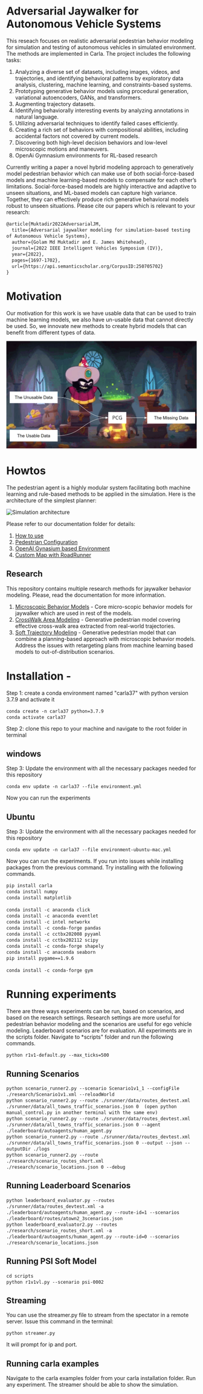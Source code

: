 # Adversarial Jaywalker for Autonomous Vehicle Systems

This reseach focuses on realistic adversarial pedestrian behavior modeling for simulation and testing of autonomous vehicles in simulated environment. The methods are implemented in Carla. The project includes the following tasks:

1. Analyzing a diverse set of datasets, including images, videos, and trajectories, and identifying behavioral patterns by exploratory data analysis, clustering, machine learning, and constraints-based systems. 
2. Prototyping generative behavior models using procedural generation, variational autoencoders, GANs, and transformers.
3. Augmenting trajectory datasets.
4. Identifying behaviorally interesting events by analyzing annotations in natural language. 
5. Utilizing adversarial techniques to identify failed cases efficiently.
6. Creating a rich set of behaviors with compositional abilities, including accidental factors not covered by current models.
7. Discovering both high-level decision behaviors and low-level microscopic motions and maneuvers.
8. OpenAi Gymnasium environments for RL-based research

Currently writing a paper a novel hybrid modeling approach to generatively model pedestrian behavior which can make use of both social-force-based models and machine learning-based models to compensate for each other’s limitations. Social-force-based models are highly interactive and adaptive to unseen situations, and ML-based models can capture high variance. Together, they can effectively produce rich generative behavioral models robust to unseen situations. Please cite our papers which is relevant to your research:

```
@article{Muktadir2022AdversarialJM,
  title={Adversarial jaywalker modeling for simulation-based testing of Autonomous Vehicle Systems},
  author={Golam Md Muktadir and E. James Whitehead},
  journal={2022 IEEE Intelligent Vehicles Symposium (IV)},
  year={2022},
  pages={1697-1702},
  url={https://api.semanticscholar.org/CorpusID:250705702}
}
```

# Motivation
Our motivation for this work is we have usable data that can be used to train machine learning models, we also have un-usable data that cannot directly be used. So, we innovate new methods to create hybrid models that can benefit from different types of data.

![PCG](./docs/images/pcg.PNG)

# Howtos
The pedestrian agent is a highly modular system facilitating both machine learning and rule-based methods to be applied in the simulation. Here is the architecture of the simplest planner:


![Simulation architecture](./docs/images/single-oncoming-vehicle-planner.JPG)

Please refer to our documentation folder for details:

1. [How to use](./docs/How-to-use.md)
2. [Pedestrian Configuration](./docs/pedestrian-configuration.md)
3. [OpenAI Gynasium based Environment](./docs/gym-env.md)
4. [Custom Map with RoadRunner](./docs/create-map.md)

## Research 
This repository contains multiple research methods for jaywalker behavior modeling. Please, read the documentation for more information.
1. [Microscopic Behavior Models](./docs/microscopic-behavior-models.md) - Core micro-scopic behavior models for jaywalker which are used in rest of the models.
2. [CrossWalk Area Modeling](./docs/cross-walk-area-model.md) - Generative pedestrian model covering effective cross-walk area extracted from real-world trajectories.
2. [Soft Trajectory Modeling](./docs/soft-model.md) - Generative pedestrian model that can combine a planning-based approach with microscopic behavior models. Address the issues with retargeting plans from machine learning based models to out-of-distribution scenarios.

# Installation -


Step 1: create a conda environment named "carla37" with python version 3.7.9 and activate it
```
conda create -n carla37 python=3.7.9
conda activate carla37
```

Step 2: clone this repo to your machine and navigate to the root folder in terminal


## windows
Step 3: Update the environment with all the necessary packages needed for this repository
```
conda env update -n carla37 --file environment.yml
```
Now you can run the experiments

## Ubuntu
Step 3: Update the environment with all the necessary packages needed for this repository
```
conda env update -n carla37 --file environment-ubuntu-mac.yml
```
Now you can run the experiments. If you run into issues while installing packages from the previous command. Try installing with the following commands.

```
pip install carla
conda install numpy
conda install matplotlib

conda install -c anaconda click
conda install -c anaconda eventlet
conda install -c intel networkx
conda install -c conda-forge pandas
conda install -c cctbx202008 pyyaml
conda install -c cctbx202112 scipy
conda install -c conda-forge shapely
conda install -c anaconda seaborn
pip install pygame==1.9.6

conda install -c conda-forge gym
```



# Running experiments

There are three ways experiments can be run, based on scenarios, and based on the research settings. Research settings are more useful for pedestrian behavior modeling and the scenarios are useful for ego vehicle modeling. Leaderboard scenarios are for evaluation. All experiments are in the scripts folder. Navigate to *scripts" folder and run the following commands.

```
python r1v1-default.py --max_ticks=500
```

## Running Scenarios

    python scenario_runner2.py --scenario Scenario1v1_1 --configFile ./research/Scenario1v1.xml --reloadWorld
    python scenario_runner2.py --route ./srunner/data/routes_devtest.xml ./srunner/data/all_towns_traffic_scenarios.json 0  (open python manual_control.py in another terminal with the same env)
    python scenario_runner2.py --route ./srunner/data/routes_devtest.xml ./srunner/data/all_towns_traffic_scenarios.json 0 --agent ./leaderboard/autoagents/human_agent.py 
    python scenario_runner2.py --route ./srunner/data/routes_devtest.xml ./srunner/data/all_towns_traffic_scenarios.json 0 --output --json --outputDir ./logs
    python scenario_runner2.py --route ./research/scenario_routes_short.xml ./research/scenario_locations.json 0 --debug

## Running Leaderboard Scenarios
    python leaderboard_evaluator.py --routes ./srunner/data/routes_devtest.xml -a ./leaderboard/autoagents/human_agent.py --route-id=1 --scenarios ./leaderboard/routes/atown2_3scenarios.json
    python leaderboard_evaluator2.py --routes ./research/scenario_routes_short.xml -a ./leaderboard/autoagents/human_agent.py --route-id=0 --scenarios ./research/scenario_locations.json

## Running PSI Soft Model

    cd scripts
    python r1v1vl.py --scenario psi-0002

## Streaming
You can use the streamer.py file to stream from the spectator in a remote server. Issue this command in the terminal:
```
python streamer.py
```
It will prompt for ip and port.

## Running carla examples
Navigate to the carla examples folder from your carla installation folder. Run any experiment. The streamer should be able to show the simulation.
